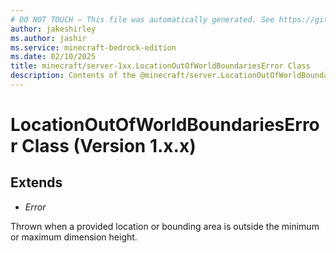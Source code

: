 ```yaml
---
# DO NOT TOUCH — This file was automatically generated. See https://github.com/mojang/minecraftapidocsgenerator to modify descriptions, examples, etc.
author: jakeshirley
ms.author: jashir
ms.service: minecraft-bedrock-edition
ms.date: 02/10/2025
title: minecraft/server-1xx.LocationOutOfWorldBoundariesError Class
description: Contents of the @minecraft/server.LocationOutOfWorldBoundariesError class (Version 1.x.x).
---
```

# LocationOutOfWorldBoundariesError Class (Version 1.x.x)

## Extends
- *Error*

Thrown when a provided location or bounding area is outside the minimum or maximum dimension height.
